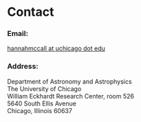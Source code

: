 # Contact

### Email:
<a href="mailto:hannahmccall at uchicago dot edu">hannahmccall at uchicago dot edu</a>

### Address:
Department of Astronomy and Astrophysics  
The University of Chicago  
William Eckhardt Research Center, room 526  
5640 South Ellis Avenue  
Chicago, Illinois 60637
